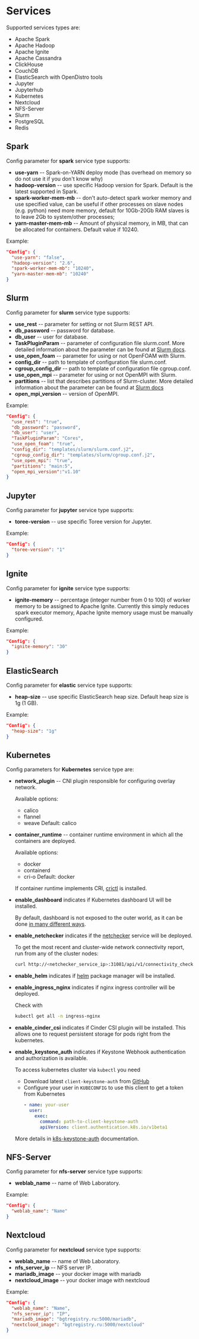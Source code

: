 # Services

Supported services types are:
* Apache Spark
* Apache Hadoop
* Apache Ignite
* Apache Cassandra
* ClickHouse
* CouchDB
* ElasticSearch with OpenDistro tools
* Jupyter
* Jupyterhub
* Kubernetes
* Nextcloud
* NFS-Server
* Slurm
* PostgreSQL
* Redis

## Spark

Config parameter for **spark** service type supports:
* **use-yarn** -- Spark-on-YARN deploy mode  (has overhead on memory so do not use it if you don't know why)
* **hadoop-version** -- use specific Hadoop version for Spark. Default is the latest supported in Spark.
* **spark-worker-mem-mb** --  don't auto-detect spark worker memory and use specified value, can be useful if other
                             processes on slave nodes (e.g. python) need more memory, default for 10Gb-20Gb RAM slaves is to leave 2Gb to
                             system/other processes; 
* **yarn-master-mem-mb** -- Amount of physical memory, in MB, that can be allocated for containers. Default value if 10240.
                             
Example:
```json
"Config": {
  "use-yarn": "false",
  "hadoop-version": "2.6",
  "spark-worker-mem-mb": "10240",
  "yarn-master-mem-mb": "10240"
}
```

## Slurm 
Config parameter for **slurm** service type supports:
* **use_rest** -- parameter for setting or not Slurm REST API.
* **db_password** -- password for database.
* **db_user** -- user for database.
* **TaskPluginParam** -- parameter of configuration file slurm.conf. More detailed information about the parameter can be found at [Slurm docs](https://slurm.schedmd.com/slurm.conf.html).  
* **use_open_foam** -- parameter for using or not OpenFOAM with Slurm.
* **config_dir** -- path to template of configuration file slurm.conf.
* **cgroup_config_dir** -- path to template of configuration file cgroup.conf.
* **use_open_mpi** -- parameter for using or not OpenMPI with Slurm.
* **partitions** -- list that describes partitions of Slurm-cluster. More detailed information about the parameter can be found at [Slurm docs](https://slurm.schedmd.com/documentation.html)
* **open_mpi_version** -- version of OpenMPI.

Example:
```json
"Config": {
  "use_rest": "true",
  "db_password": "password",
  "db_user": "user",
  "TaskPluginParam": "Cores",
  "use_open_foam": "true",
  "config_dir": "templates/slurm/slurm.conf.j2",
  "cgroup_config_dir": "templates/slurm/cgroup.conf.j2",
  "use_open_mpi": "true",
  "partitions": "main:5",
  "open_mpi_version":"v1.10"
}
```

## Jupyter

Config parameter for **jupyter** service type supports:
* **toree-version** -- use specific Toree version for Jupyter.

Example:
```json
"Config": {
  "toree-version": "1" 
}
```

## Ignite

Config parameter for **ignite** service type supports:
* **ignite-memory** -- percentage (integer number from 0 to 100) of worker memory to be assigned to Apache Ignite.
                       Currently this simply reduces spark executor memory, Apache Ignite memory usage must be manually configured.

Example:
```json
"Config": {
  "ignite-memory": "30" 
}
```

## ElasticSearch

Config parameter for **elastic** service type supports:
* **heap-size** -- use specific ElasticSearch heap size. Default heap size is 1g (1 GB).

Example:
```json
"Config": {
  "heap-size": "1g" 
}
```

## Kubernetes

Config parameters for **Kubernetes** service type are:
* **network_plugin** -- CNI plugin responsible for configuring overlay network.

  Available options:
    - calico
    - flannel
    - weave
  Default: calico

* **container_runtime** -- container runtime environment in which all the
  containers are deployed.

  Available options:
    - docker
    - containerd
    - cri-o
  Default: docker

  If container runtime implements CRI, [crictl](https://kubernetes.io/docs/tasks/debug-application-cluster/crictl/)
  is installed.

* **enable_dashboard** indicates if Kubernetes dashboard UI will be installed.

  By default, dashboard is not exposed to the outer world, as it can be done
  [in many different ways](https://github.com/kubernetes/dashboard/blob/master/docs/user/accessing-dashboard/README.md).

* **enable_netchecker** indicates if the [netchecker](https://github.com/Mirantis/k8s-netchecker-server)
  service will be deployed.

  To get the most recent and cluster-wide network connectivity report, run
  from any of the cluster nodes:

  ```bash
  curl http://<netchecker_service_ip>:31081/api/v1/connectivity_check
  ```

* **enable_helm** indicates if [helm](https://helm.sh/) package manager will
  be installed.

* **enable_ingress_nginx** indicates if nginx ingress controller will be
  deployed.

  Check with
  ```bash
  kubectl get all -n ingress-nginx
  ```
* **enable_cinder_csi** indicates if Cinder CSI plugin will be installed. This
  allows one to request persistent storage for pods right from the kubernetes.

* **enable_keystone_auth** indicates if Keystone Webhook authentication and
  authorization is available.

  To access kubernetes cluster via `kubectl` you need
  * Download latest `client-keystone-auth` from [GitHub](https://github.com/kubernetes/cloud-provider-openstack/releases)
  * Configure your user in `KUBECONFIG` to use this client to get a token from Kubernetes
    ```yaml
    - name: your-user
      user:
        exec:
          command: path-to-client-keystone-auth
          apiVersion: client.authentication.k8s.io/v1beta1
    ```

  More details in [k8s-keystone-auth](https://github.com/kubernetes/cloud-provider-openstack/blob/master/docs/keystone-auth/using-keystone-webhook-authenticator-and-authorizer.md) documentation.

## NFS-Server

Config parameter for **nfs-server** service type supports:
* **weblab_name** -- name of Web Laboratory.

Example:
```json
"Config": {
  "weblab_name": "Name"
}
```

## Nextcloud

Config parameter for **nextcloud** service type supports:

* **weblab_name** -- name of Web Laboratory.
* **nfs_server_ip** -- NFS server IP.
* **mariadb_image** -- your docker image with mariadb
* **nextcloud_image** -- your docker image with nextcloud

Example:
```json
"Config": {
  "weblab_name": "Name",
  "nfs_server_ip": "IP",
  "mariadb_image": "bgtregistry.ru:5000/mariadb",
  "nextcloud_image": "bgtregistry.ru:5000/nextcloud"
}
```
